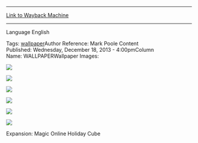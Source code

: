 
---
[Link to Wayback Machine](https://web.archive.org/web/20150728052225/http://magic.wizards.com/en/articles/wallpapers/ancestral-recall)

[_metadata_:generator]:- "Drupal 7 (http://drupal.org)"
[_metadata_:node]:- "252876"
[_metadata_:source]:- "article"
[_metadata_:title]:- "Ancestral Recall"
[_metadata_:wayback_capture_timestamp]:- "2015-07-28 05:22:25"
[_metadata_:wayback_raw_url]:- "https://web.archive.org/web/20150728052225id_/http://magic.wizards.com/en/articles/wallpapers/ancestral-recall"
[_metadata_:wayback_url]:- "http://magic.wizards.com/en/articles/wallpapers/ancestral-recall"
---






Language 
 English

Tags: [wallpaper](/en/tags/wallpaper)Author Reference: Mark Poole Content Published: Wednesday, December 18, 2013 - 4:00pmColumn Name: WALLPAPERWallpaper Images: 

[![](http://magic.wizards.com/sites/mtg/files/styles/large/public/images/wallpaper/AncestralRecall_MTGO_2560x1600_Wallpaper.jpg?itok=tMQBNamd)](http://magic.wizards.com/sites/mtg/files/images/wallpaper/AncestralRecall_MTGO_2560x1600_Wallpaper.jpg) 



[![](http://magic.wizards.com/sites/mtg/files/styles/large/public/images/wallpaper/AncestralRecall_MTGO_1920x1080_Wallpaper_0.jpg?itok=2N8YJlm6)](http://magic.wizards.com/sites/mtg/files/images/wallpaper/AncestralRecall_MTGO_1920x1080_Wallpaper_0.jpg) 



[![](http://magic.wizards.com/sites/mtg/files/styles/large/public/images/wallpaper/AncestralRecall_MTGO_1280x960_Wallpaper.jpg?itok=_roOHIK2)](http://magic.wizards.com/sites/mtg/files/images/wallpaper/AncestralRecall_MTGO_1280x960_Wallpaper.jpg) 



[![](http://magic.wizards.com/sites/mtg/files/styles/large/public/images/wallpaper/AncestralRecall_MTGO_iPhone_Wallpaper.jpg?itok=Ak1V8p0F)](http://magic.wizards.com/sites/mtg/files/images/wallpaper/AncestralRecall_MTGO_iPhone_Wallpaper.jpg) 



[![](http://magic.wizards.com/sites/mtg/files/styles/large/public/images/wallpaper/AncestralRecall_MTGO_iPad_Wallpaper.jpg?itok=XNqtOw6F)](http://magic.wizards.com/sites/mtg/files/images/wallpaper/AncestralRecall_MTGO_iPad_Wallpaper.jpg) 



[![](http://magic.wizards.com/sites/mtg/files/styles/large/public/images/wallpaper/AncestralRecall_MTGO_Facebook_Wallpaper.jpg?itok=KpQ5jbUI)](http://magic.wizards.com/sites/mtg/files/images/wallpaper/AncestralRecall_MTGO_Facebook_Wallpaper.jpg) 

Expansion: Magic Online Holiday Cube  

 
